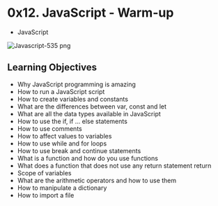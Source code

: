 # 0x12. JavaScript - Warm-up
- JavaScript

![Javascript-535 png](https://github.com/obithelight/alx-higher_level_programming/assets/91734251/7db1c4ac-2400-4d5e-a3eb-5fcb71f21ba0)

## Learning Objectives

- Why JavaScript programming is amazing
- How to run a JavaScript script
- How to create variables and constants
- What are the differences between var, const and let
- What are all the data types available in JavaScript
- How to use the if, if ... else statements
- How to use comments
- How to affect values to variables
- How to use while and for loops
- How to use break and continue statements
- What is a function and how do you use functions
- What does a function that does not use any return statement return
- Scope of variables
- What are the arithmetic operators and how to use them
- How to manipulate a dictionary
- How to import a file
